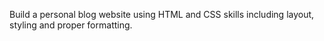  Build a personal blog website using HTML and CSS skills including layout, styling and proper formatting.
